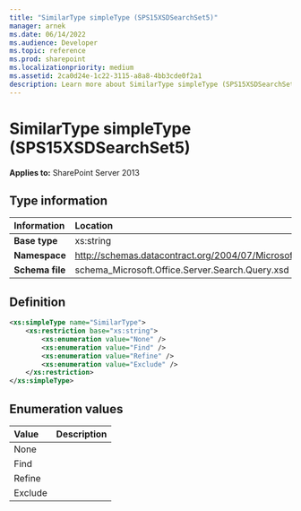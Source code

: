 ```yaml
---
title: "SimilarType simpleType (SPS15XSDSearchSet5)"
manager: arnek
ms.date: 06/14/2022
ms.audience: Developer
ms.topic: reference
ms.prod: sharepoint
ms.localizationpriority: medium
ms.assetid: 2ca0d24e-1c22-3115-a8a8-4bb3cde0f2a1
description: Learn more about SimilarType simpleType (SPS15XSDSearchSet5).
---
```


# SimilarType simpleType (SPS15XSDSearchSet5)

**Applies to:** SharePoint Server 2013
  
## Type information

|Information|Location|
|:-----|:-----|
|**Base type**  |xs:string  |
|**Namespace**  |http://schemas.datacontract.org/2004/07/Microsoft.Office.Server.Search.Query  |
|**Schema file**  |schema_Microsoft.Office.Server.Search.Query.xsd  |
   
## Definition

```XML
<xs:simpleType name="SimilarType">
    <xs:restriction base="xs:string">
        <xs:enumeration value="None" />
        <xs:enumeration value="Find" />
        <xs:enumeration value="Refine" />
        <xs:enumeration value="Exclude" />
    </xs:restriction>
</xs:simpleType>

```

## Enumeration values

|**Value**|**Description**|
|:-----|:-----|
|None  <br/> ||
|Find  <br/> ||
|Refine  <br/> ||
|Exclude  <br/> ||
   


